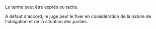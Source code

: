 Le terme peut être exprès ou tacite.

A défaut d'accord, le juge peut le fixer en considération de la nature de l'obligation et de la situation des parties.
